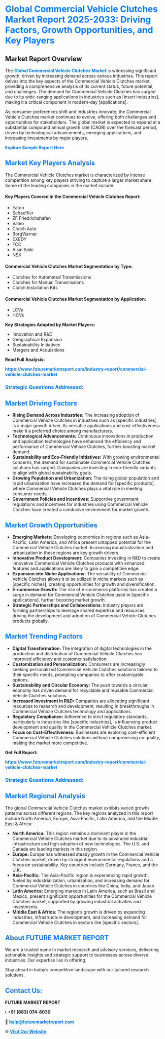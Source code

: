 <h1 style="color: #007BFF;">Global Commercial Vehicle Clutches Market Report 2025-2033: Driving Factors, Growth Opportunities, and Key Players</h1>

<section id="overview">
<h2>Market Report Overview</h2>
<p>The <a href="https://www.futuremarketreport.com/industry-report/commercial-vehicle-clutches-market" style="color: #007BFF; text-decoration: none;"><strong>Global Commercial Vehicle Clutches Market</strong></a> is witnessing significant growth, driven by increasing demand across various industries. This report delves into the key aspects of the Commercial Vehicle Clutches market, providing a comprehensive analysis of its current status, future potential, and challenges. The demand for Commercial Vehicle Clutches has surged due to its wide-ranging applications in industries such as [insert industries], making it a critical component in modern-day [applications].</p>
<p>As consumer preferences shift and industries innovate, the Commercial Vehicle Clutches market continues to evolve, offering both challenges and opportunities for stakeholders. The global market is expected to expand at a substantial compound annual growth rate (CAGR) over the forecast period, driven by technological advancements, emerging applications, and increasing investments by major players.</p>
</section>

<section id="overview">
<p><a href="https://www.futuremarketreport.com/request-sample/reportId=87140" style="color: #007BFF; text-decoration: none;"><strong>Explore Sample Report Here</strong></a></p>
</section>

<section id="key-players">
<h2 style="color: #007BFF;">Market Key Players Analysis</h2>
<p>The Commercial Vehicle Clutches market is characterized by intense competition among key players striving to capture a larger market share. Some of the leading companies in the market include:</p>
<h4>Key Players Covered in the Commercial Vehicle Clutches Report:</h4>
<ul><li>Eaton</li><li>Schaeffler</li><li>ZF Friedrichshafen</li><li>Valeo</li><li>Clutch Auto</li><li>BorgWarner</li><li>EXEDY</li><li>FCC</li><li>Aisin Seiki</li><li>NSK</li></ul>
<h4>Commercial Vehicle Clutches Market Segmentation by Type:</h4>
<ul><li>Clutches for Automated Transmissions</li><li>Clutches for Manual Transmissions</li><li>Clutch Installation Kits</li></ul>

<h4>Commercial Vehicle Clutches Market Segmentation by Application:</h4>
<ul><li>LCVs</li><li>HCVs</li></ul>
<p><strong>Key Strategies Adopted by Market Players:</strong></p>
<ul>
<li>Innovation and R&D</li>
<li>Geographical Expansion</li>
<li>Sustainability Initiatives</li>
<li>Mergers and Acquisitions</li>
</ul>
</section>

<section>
<p><strong>Read Full Analysis: </strong></p><a href="https://www.futuremarketreport.com/industry-report/commercial-vehicle-clutches-market" style="color: #007BFF; text-decoration: none;"><strong>https://www.futuremarketreport.com/industry-report/commercial-vehicle-clutches-market</strong></a>
<h3 style="color: #007BFF;">Strategic Questions Addressed:</h3>
</section>

<section id="driving-factors">
<h2 style="color: #007BFF;">Market Driving Factors</h2>
<ul>
<li><strong>Rising Demand Across Industries:</strong> The increasing adoption of Commercial Vehicle Clutches in industries such as [specific industries] is a major growth driver. Its versatile applications and cost-effectiveness make it a preferred choice among manufacturers.</li>
<li><strong>Technological Advancements:</strong> Continuous innovations in production and application technologies have enhanced the efficiency and performance of Commercial Vehicle Clutches, further boosting market demand.</li>
<li><strong>Sustainability and Eco-Friendly Initiatives:</strong> With growing environmental concerns, the demand for sustainable Commercial Vehicle Clutches solutions has surged. Companies are investing in eco-friendly variants to align with global sustainability goals.</li>
<li><strong>Growing Population and Urbanization:</strong> The rising global population and rapid urbanization have increased the demand for [specific products], where Commercial Vehicle Clutches plays a vital role in meeting consumer needs.</li>
<li><strong>Government Policies and Incentives:</strong> Supportive government regulations and incentives for industries using Commercial Vehicle Clutches have created a conducive environment for market growth.</li>
</ul>
</section>

<section id="growth-opportunities">
<h2 style="color: #007BFF;">Market Growth Opportunities</h2>
<ul>
<li><strong>Emerging Markets:</strong> Developing economies in regions such as Asia-Pacific, Latin America, and Africa present untapped potential for the Commercial Vehicle Clutches market. Increasing industrialization and urbanization in these regions are key growth drivers.</li>
<li><strong>Innovative Product Development:</strong> Companies investing in R&D to create innovative Commercial Vehicle Clutches products with enhanced features and applications are likely to gain a competitive edge.</li>
<li><strong>Expansion into Niche Applications:</strong> The versatility of Commercial Vehicle Clutches allows it to be utilized in niche markets such as [specific niches], creating opportunities for growth and diversification.</li>
<li><strong>E-commerce Growth:</strong> The rise of e-commerce platforms has created a surge in demand for Commercial Vehicle Clutches used in [specific applications], further boosting market growth.</li>
<li><strong>Strategic Partnerships and Collaborations:</strong> Industry players are forming partnerships to leverage shared expertise and resources, driving the development and adoption of Commercial Vehicle Clutches products globally.</li>
</ul>
</section>

<section id="trending-factors">
<h2 style="color: #007BFF;">Market Trending Factors</h2>
<ul>
<li><strong>Digital Transformation:</strong> The integration of digital technologies in the production and distribution of Commercial Vehicle Clutches has improved efficiency and customer satisfaction.</li>
<li><strong>Customization and Personalization:</strong> Consumers are increasingly seeking personalized Commercial Vehicle Clutches solutions tailored to their specific needs, prompting companies to offer customizable options.</li>
<li><strong>Sustainability and Circular Economy:</strong> The push towards a circular economy has driven demand for recyclable and reusable Commercial Vehicle Clutches solutions.</li>
<li><strong>Increased Investment in R&D:</strong> Companies are allocating significant resources to research and development, resulting in breakthroughs in Commercial Vehicle Clutches technology and applications.</li>
<li><strong>Regulatory Compliance:</strong> Adherence to strict regulatory standards, particularly in industries like [specific industries], is influencing product development and quality in the Commercial Vehicle Clutches market.</li>
<li><strong>Focus on Cost-Effectiveness:</strong> Businesses are exploring cost-efficient Commercial Vehicle Clutches solutions without compromising on quality, making the market more competitive.</li>
</ul>
</section>

<section>
<p><strong>Get Full Report: </strong></p><a href="https://www.futuremarketreport.com/industry-report/commercial-vehicle-clutches-market" style="color: #007BFF; text-decoration: none;"><strong>https://www.futuremarketreport.com/industry-report/commercial-vehicle-clutches-market</strong></a>
<h3 style="color: #007BFF;">Strategic Questions Addressed:</h3>
</section>


<section id="regional-analysis">
<h2 style="color: #007BFF;">Market Regional Analysis</h2>
<p>The global Commercial Vehicle Clutches market exhibits varied growth patterns across different regions. The key regions analyzed in this report include North America, Europe, Asia-Pacific, Latin America, and the Middle East & Africa:</p>
<ul>
<li><strong>North America:</strong> This region remains a dominant player in the Commercial Vehicle Clutches market due to its advanced industrial infrastructure and high adoption of new technologies. The U.S. and Canada are leading markets in this region.</li>
<li><strong>Europe:</strong> Europe has witnessed steady growth in the Commercial Vehicle Clutches market, driven by stringent environmental regulations and a focus on sustainability. Key countries include Germany, France, and the U.K.</li>
<li><strong>Asia-Pacific:</strong> The Asia-Pacific region is experiencing rapid growth, fueled by industrialization, urbanization, and increasing demand for Commercial Vehicle Clutches in countries like China, India, and Japan.</li>
<li><strong>Latin America:</strong> Emerging markets in Latin America, such as Brazil and Mexico, present significant opportunities for the Commercial Vehicle Clutches market, supported by growing industrial activities and investments.</li>
<li><strong>Middle East & Africa:</strong> The region’s growth is driven by expanding industries, infrastructure development, and increasing demand for Commercial Vehicle Clutches in sectors like [specific sectors].</li>
</ul>
</section>

<footer>
<h2 style="color: #007BFF;">About FUTURE MARKET REPORT</h2>
<p>We are a trusted name in market research and advisory services, delivering actionable insights and strategic support to businesses across diverse industries. Our expertise lies in offering:</p>

<p>Stay ahead in today’s competitive landscape with our tailored research solutions.</p>

<h2 style="color: #007BFF;">Contact Us:</h2>
<p><strong>FUTURE MARKET REPORT</strong></p>
<p>📞 <strong>+91 (883) 074-8030</strong></p>
<p>📧 <strong><a href="mailto:help@futuremarketreport.com" style="color: #007BFF;">help@futuremarketreport.com</a></strong></p>
<p>🌐 <strong><a href="https://www.futuremarketreport.com/" style="color: #007BFF;">Visit Our Website</a></strong></p>
</footer>